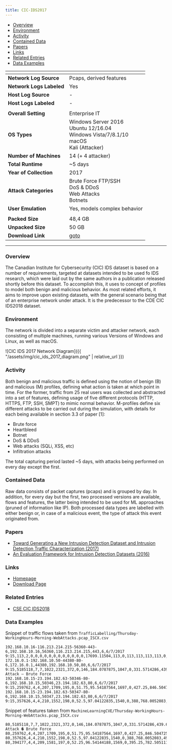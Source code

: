 ```yaml
---
title: CIC-IDS2017
---
```


- [Overview](#overview)
- [Environment](#environment)
- [Activity](#activity)
- [Contained Data](#contained-data)
- [Papers](#papers)
- [Links](#links)
- [Related Entries](#related-entries)
- [Data Examples](#data-examples)

| <!-- -->                 | <!-- -->                                                                                         |
|--------------------------|--------------------------------------------------------------------------------------------------|
| **Network Log Source**   | Pcaps, derived features                                                                          |
| **Network Logs Labeled** | Yes                                                                                              |
| **Host Log Source**      | -                                                                                                |
| **Host Logs Labeled**    | -                                                                                                |
|                          |                                                                                                  |
| **Overall Setting**      | Enterprise IT                                                                                    |
| **OS Types**             | Windows Server 2016<br/>Ubuntu 12/16.04<br/>Windows Vista/7/8.1/10<br/>macOS<br/>Kali (Attacker) |
| **Number of Machines**   | 14 (+ 4 attacker)                                                                                |
| **Total Runtime**        | ~5 days                                                                                          |
| **Year of Collection**   | 2017                                                                                             |
| **Attack Categories**    | Brute Force FTP/SSH<br/>DoS & DDoS<br/>Web Attacks<br/>Botnets                                   |
| **User Emulation**       | Yes, models complex behavior                                                                     |
|                          |                                                                                                  |
| **Packed Size**          | 48,4 GB                                                                                          |
| **Unpacked Size**        | 50 GB                                                                                            |
| **Download Link**        | [goto](http://205.174.165.80/CICDataset/CIC-IDS-2017/Dataset/)                                   |

***

### Overview

The Canadian Institute for Cybersecurity (CIC) IDS dataset is based on a number of requirements, targeted at datasets
intended to be used fo IDS research,
which were laid out by the same authors in a publication released shortly before this dataset.
To accomplish this, it uses to concept of profiles to model both benign and malicious behavior.
As most related efforts, it aims to improve upon existing datasets, with the general scenario being that of an
enterprise network under attack.
It is the predecessor to the CDE CIC IDS2018 dataset.

### Environment

The network is divided into a separate victim and attacker network, each consisting of multiple machines, running
various Versions of Windows and Linux, as well as macOS.

![CIC IDS 2017 Network Diagram]({{ "/assets/img/cic_ids_2017_diagram.png" | relative_url }})

### Activity

Both benign and malicious traffic is defined using the notion of benign (B) and malicious (M) profiles, defining what
action is taken at which point in time.
For the former, traffic from 25 real users was collected and abstracted into a set of features, defining usage of five
different protocols (HTTP, HTTPS, FTP, SSH, SMPT) to mimic normal behavior.
M-profiles define six different attacks to be carried out during the simulation, with details for each being available
in section 3.3 of paper [1]:

- Brute force
- Heartbleed
- Botnet
- DoS & DDoS
- Web attacks (SQLi, XSS, etc)
- Infiltration attacks

The total capturing period lasted ~5 days, with attacks being performed on every day except the first.

### Contained Data

Raw data consists of packet captures (pcaps) and is grouped by day.
In addition, for every day but the first, two processed versions are available, flows and features, the latter being
intended to be used for ML approaches (pruned of information like IP).
Both processed data types are labelled with either benign or, in case of a malicious event, the type of attack this
event originated from.

### Papers

- [Toward Generating a New Intrusion Detection Dataset and Intrusion Detection Traffic Characterization (2017)](https://doi.org/10.5220/0006639801080116)
- [An Evaluation Framework for Intrusion Detection Datasets (2016)](https://doi.org/10.1109/ICISSEC.2016.7885840)

### Links

- [Homepage](https://www.unb.ca/cic/datasets/ids-2017.html)
- [Download Page](http://205.174.165.80/CICDataset/CIC-IDS-2017/Dataset/)

### Related Entries

- [CSE CIC IDS2018](cse_cic_ids2018.md)

### Data Examples

Snippet of traffic flows taken from `TrafficLabelling/Thursday-WorkingHours-Morning-WebAttacks.pcap_ISCX.csv`

```
192.168.10.16-116.213.214.215-56360-443-6,192.168.10.16,56360,116.213.214.215,443,6,6/7/2017 9:15,113,2,0,0,0,0,0,0,0,0,0,0,0,0,17699.11504,113,0,113,113,113,113,0,113,113,0,0,0,0,0,0,0,0,0,64,0,17699.11504,0,0,0,0,0,0,0,0,0,0,1,0,0,0,0,0,0,0,64,0,0,0,0,0,0,2,0,0,0,681,-1,0,32,0,0,0,0,0,0,0,0,BENIGN
172.16.0.1-192.168.10.50-44380-80-6,172.16.0.1,44380,192.168.10.50,80,6,6/7/2017 9:15,5185118,7,7,1022,2321,372,0,146,184.0787875,1047,0,331.5714286,439.6592837,644.7297824,2.700034985,398855.2308,1372180.71,4963956,4,221162,36860.33333,56141.02125,141434,4,5185004,864167.3333,2027593.314,5001548,879,0,0,0,0,232,232,1.350017492,1.350017492,0,1047,222.8666667,331.3239387,109775.5524,0,0,0,1,0,0,0,0,1,238.7857143,146,331.5714286,232,0,0,0,0,0,0,7,1022,7,2321,29200,252,3,32,0,0,0,0,0,0,0,0,Web Attack – Brute Force
192.168.10.15-23.194.182.63-50346-80-6,192.168.10.15,50346,23.194.182.63,80,6,6/7/2017 9:15,259762,4,4,207,1709,195,0,51.75,95.54187564,1697,0,427.25,846.5047253,7375.98263,30.79742226,37108.85714,77386.88179,210781,51,48981,16327,13973.63943,24489,192,235408,78469.33333,115202.6524,210832,810,0,0,0,0,92,92,15.39871113,15.39871113,0,1697,212.8888889,560.1431613,313760.3611,0,0,0,1,0,0,0,0,1,239.5,51.75,427.25,92,0,0,0,0,0,0,4,207,4,1709,8192,946,3,20,0,0,0,0,0,0,0,0,BENIGN
192.168.10.15-23.194.182.63-50347-80-6,192.168.10.15,50347,23.194.182.63,80,6,6/7/2017 9:15,357626,4,4,210,1552,198,0,52.5,97.04122835,1540,0,388,768.0052083,4926.934843,22.36973822,51089.42857,113924.299,308242,42,49384,16461.33333,14219.05483,25065,49,333461,111153.6667,171065.931,308284,1713,0,0,0,0,92,92,11.18486911,11.18486911,0,1540,195.7777778,508.1815074,258248.4444,0,0,0,1,0,0,0,0,1,220.25,52.5,388,92,0,0,0,0,0,0,4,210,4,1552,8192,946,3,20,0,0,0,0,0,0,0,0,BENIGN
```

Snippet of features taken from `MachineLearningCVE/Thursday-WorkingHours-Morning-WebAttacks.pcap_ISCX.csv`

```
80,5185118,7,7,1022,2321,372,0,146,184.0787875,1047,0,331.5714286,439.6592837,644.7297824,2.700034985,398855.2308,1372180.71,4963956,4,221162,36860.33333,56141.02125,141434,4,5185004,864167.3333,2027593.314,5001548,879,0,0,0,0,232,232,1.350017492,1.350017492,0,1047,222.8666667,331.3239387,109775.5524,0,0,0,1,0,0,0,0,1,238.7857143,146,331.5714286,232,0,0,0,0,0,0,7,1022,7,2321,29200,252,3,32,0,0,0,0,0,0,0,0,Web Attack � Brute Force
80,259762,4,4,207,1709,195,0,51.75,95.54187564,1697,0,427.25,846.5047253,7375.98263,30.79742226,37108.85714,77386.88179,210781,51,48981,16327,13973.63943,24489,192,235408,78469.33333,115202.6524,210832,810,0,0,0,0,92,92,15.39871113,15.39871113,0,1697,212.8888889,560.1431613,313760.3611,0,0,0,1,0,0,0,0,1,239.5,51.75,427.25,92,0,0,0,0,0,0,4,207,4,1709,8192,946,3,20,0,0,0,0,0,0,0,0,BENIGN
80,357626,4,4,210,1552,198,0,52.5,97.04122835,1540,0,388,768.0052083,4926.934843,22.36973822,51089.42857,113924.299,308242,42,49384,16461.33333,14219.05483,25065,49,333461,111153.6667,171065.931,308284,1713,0,0,0,0,92,92,11.18486911,11.18486911,0,1540,195.7777778,508.1815074,258248.4444,0,0,0,1,0,0,0,0,1,220.25,52.5,388,92,0,0,0,0,0,0,4,210,4,1552,8192,946,3,20,0,0,0,0,0,0,0,0,BENIGN
80,394177,4,4,209,1581,197,0,52.25,96.54144188,1569,0,395.25,782.5051118,4541.107168,20.29545103,56311,95460.54537,262095,100,132082,44027.33333,56213.14882,107403,192,369873,123291,123996.2342,262195,23767,0,0,0,0,92,92,10.14772551,10.14772551,0,1569,198.8888889,517.7720165,268087.8611,0,0,0,1,0,0,0,0,1,223.75,52.25,395.25,92,0,0,0,0,0,0,4,209,4,1581,8192,946,3,20,0,0,0,0,0,0,0,0,BENIGN
```